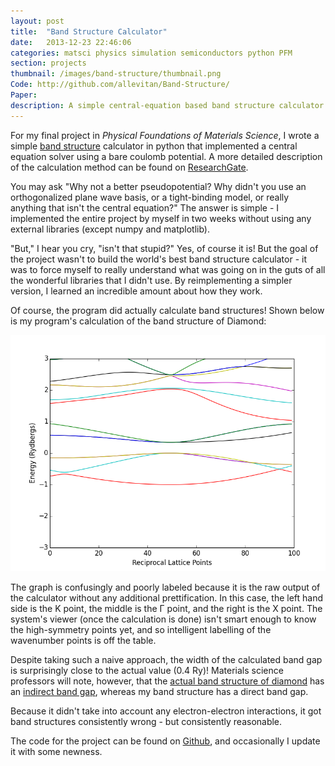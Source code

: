 ```yaml
---
layout: post
title:  "Band Structure Calculator"
date:   2013-12-23 22:46:06
categories: matsci physics simulation semiconductors python PFM
section: projects
thumbnail: /images/band-structure/thumbnail.png
Code: http://github.com/allevitan/Band-Structure/
Paper: 
description: A simple central-equation based band structure calculator made for a computational materials science class.
---
```


For my final project in *Physical Foundations of Materials Science*, I wrote a simple [band structure](http://en.wikipedia.org/wiki/Electronic_band_structure) calculator in python that implemented a central equation solver using a bare coulomb potential. A more detailed description of the calculation method can be found on [ResearchGate](https://www.researchgate.net/publication/270050011_Introduction_to_Band_Structure_Calculations).

You may ask "Why not a better pseudopotential? Why didn't you use an orthogonalized plane wave basis, or a tight-binding model, or really anything that isn't the central equation?" The answer is simple - I implemented the entire project by myself in two weeks without using any external libraries (except numpy and matplotlib).

"But," I hear you cry, "isn't that stupid?" Yes, of course it is! But the goal of the project wasn't to build the world's best band structure calculator - it was to force myself to really understand what was going on in the guts of all the wonderful libraries that I didn't use. By reimplementing a simpler version, I learned an incredible amount about how they work.

Of course, the program did actually calculate band structures! Shown below is my program's calculation of the band structure of Diamond:

![Band Structure of Diamond](/images/band-structure/diamond.png)

The graph is confusingly and poorly labeled because it is the raw output of the calculator without any additional prettification. In this case, the left hand side is the K point, the middle is the Γ point, and the right is the X point. The system's viewer (once the calculation is done) isn't smart enough to know the high-symmetry points yet, and so intelligent labelling of the wavenumber points is off the table.

Despite taking such a naive approach, the width of the calculated band gap is surprisingly close to the actual value (0.4 Ry)! Materials science professors will note, however, that the [actual band structure of diamond](http://www.nextnano.com/nextnano3/images/tutorial/1DTightBinding_bulk_GaAs_GaP/BandStructureC_Vogl.jpg) has an [indirect band gap](http://en.wikipedia.org/wiki/Direct_and_indirect_band_gaps), whereas my band structure has a direct band gap.

Because it didn't take into account any electron-electron interactions, it got band structures consistently wrong - but consistently reasonable.

The code for the project can be found on [Github](http://github.com/allevitan/Band-Structure), and occasionally I update it with some newness.
